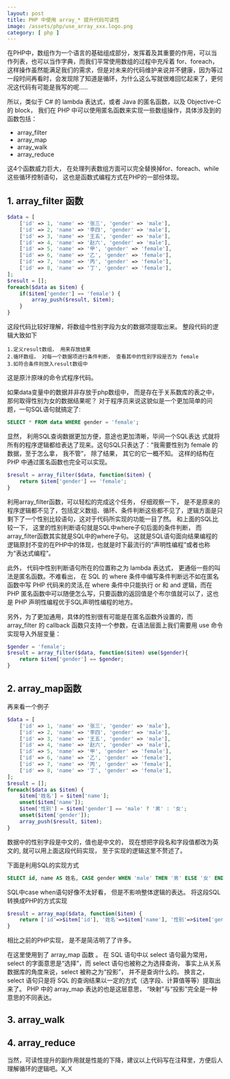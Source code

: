 ```yaml
---
layout: post
title: PHP 中使用 array_* 提升代码可读性
image: /assets/php/use_array_xxx.logo.png
category: [ php ]
---
```



在PHP中，数组作为一个语言的基础组成部分，发挥着及其重要的作用，可以当作列表，也可以当作字典，而我们平常使用数组的过程中充斥着 for、foreach，这样操作虽然能满足我们的需求，但是对未来的代码维护来说并不健康，因为等过一段时间再看时，会发现除了知道是循环，为什么这么写就很难回忆起来了，更何况这代码有可能是我写的呢.....

所以，类似于 C# 的 lambda 表达式，或者 Java 的匿名函数，以及 Objective-C 的 block， 我们在 PHP 中可以使用匿名函数来实现一些数组操作，具体涉及到的函数包括：

* array_filter
* array_map
* array_walk
* array_reduce

这4个函数威力巨大， 在处理列表数组方面可以完全替换掉for、foreach、while这些循环控制语句， 这也是函数式编程方式在PHP的一部份体现。

## 1. array_filter 函数

```php
$data = [
    ['id' => 1, 'name' => '张三', 'gender' => 'male'],
    ['id' => 2, 'name' => '李四', 'gender' => 'male'],
    ['id' => 3, 'name' => '王五', 'gender' => 'male'],
    ['id' => 4, 'name' => '赵六', 'gender' => 'male'],
    ['id' => 5, 'name' => '甲', 'gender' => 'female'],
    ['id' => 6, 'name' => '乙', 'gender' => 'female'],
    ['id' => 7, 'name' => '丙', 'gender' => 'female'],
    ['id' => 8, 'name' => '丁', 'gender' => 'female'],
];
$result = [];
foreach($data as $item) {
    if($item['gender'] == 'female') {
        array_push($result, $item);
    }
}
```
这段代码比较好理解，将数组中性别字段为女的数据项提取出来。 整段代码的逻辑大致如下

    1.定义result数组， 用来存放结果
    2.循环数组， 对每一个数据项进行条件判断， 查看其中的性别字段是否为 female
    3.如符合条件则放入result数组中

这是原汁原味的命令式程序代码。

如果data变量中的数据并非存放于php数组中， 而是存在于关系数库的表之中， 那何取得性别为女的数据结果呢？ 对于程序员来说这貌似是一个更加简单的问题，一句SQL语句就搞定了:

```sql
SELECT * FROM data WHERE gender = 'female';
```
显然， 利用SQL查询数据更加方便，意途也更加清晰，毕间一个SQL表达 式就将所有的程序逻辑都给表达了现来。这句SQL只表达了：“我需要性别为 female 的数据，至于怎么拿， 我不管”， 除了结果， 其它的它一概不知。
这样的结构在 PHP 中通过匿名函数也完全可以实现。

```php
$result = array_filter($data, function($item) {
    return $item['gender'] == 'female';
}
```

利用array_filter函数，可以轻松的完成这个任务， 仔细观察一下， 是不是原来的程序逻辑都不见了，包括定义数组、循环、条件判断这些都不见了，逻辑方面是只剩下了一个性别比较语句，这对于代码所实现的功能一目了然。 和上面的SQL比较一下， 这里的性别判断语句就是SQL中where子句后面的条件判断， 而array_filter函数其实就是SQL中的where子句。 这就是SQL语句面向结果编程的逻辑原封不变的在PHP中的体现，也就是时下最流行的“声明性编程”或者也称为“表达式编程”。

此外， 代码中性别判断语句所在的位置称之为 lambda 表达式， 更通俗一些的叫法是匿名函数。不难看出， 在 SQL 的 where 条件中编写条件判断远不如在匿名函数中写 PHP 代码来的灵活,在 where 条件中只能执行 or 和 and 逻辑，而在 PHP 匿名函数中可以随便怎么写，只要函数的返回值是个布尔值就可以了，这也是 PHP 声明性编程优于SQL声明性编程的地方。

另外，为了更加通用，具体的性别很有可能是在匿名函数外设置的，而 array_filter 的 callback 函数只支持一个参数，在语法层面上我们需要用 use 命令实现导入外层变量：

```php
$gender = 'female';
$result = array_filter($data, function($item) use($gender){
    return $item['gender'] == $gender;
}
```

## 2. array_map函数 

再来看一个例子

```php
$data = [
    ['id' => 1, 'name' => '张三', 'gender' => 'male'],
    ['id' => 2, 'name' => '李四', 'gender' => 'male'],
    ['id' => 3, 'name' => '王五', 'gender' => 'male'],
    ['id' => 4, 'name' => '赵六', 'gender' => 'male'],
    ['id' => 5, 'name' => '甲', 'gender' => 'female'],
    ['id' => 6, 'name' => '乙', 'gender' => 'female'],
    ['id' => 7, 'name' => '丙', 'gender' => 'female'],
    ['id' => 8, 'name' => '丁', 'gender' => 'female'],
];
$result = [];
foreach($data as $item) {
    $item['姓名'] = $item['name'];
    unset($item['name']);
    $item['性别'] = $item['gender'] == 'male' ? '男' : '女';
    unset($item['gender']);
    array_push($result, $item);
}
```

数据中的性别字段是中文的，值也是中文的， 现在想把字段名和字段值都改为英文的, 就可以用上面这段代码实现， 至于实现的逻辑这里不赘述了。

下面是利用SQL的实现方式

```sql
SELECT id, name AS 姓名, CASE gender WHEN 'male' THEN '男' ELSE '女' END AS 性别
```
SQL中case when语句好像不太好看， 但是不影响整体逻辑的表达。 将这段SQL转换成PHP的方式实现

```php
$result = array_map($data, function($item) {
    return ['id'=>$item['id'], '姓名'=>$item['name'], '性别'=>$item['gender'] == 'male' ? '男' : '女';
}
```

相比之前的PHP实现， 是不是简洁明了了许多。

在这里使用到了 array_map 函数 。 在 SQL 语句中以 select 语句最为常用， select 的字面意思是“选择”，而 select 语句也被称之为选择查询， 事实上从关系数据库的角度来说，select 被称之为“投影”， 并不是查询什么的。 换言之， select 语句只是将 SQL 的查询结果以一定的方式（选字段、计算值等等）提取出来了。 PHP 中的 array_map 表达的也是这层意思， “映射”与“投影”完全是一种意思的不同表达。

## 3. array_walk

## 4. array_reduce


当然，可读性提升的副作用就是性能的下降，建议以上代码写在注释里，方便后人理解循环的逻辑吧。X_X
